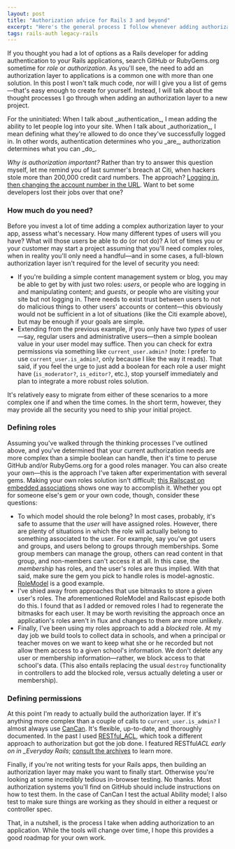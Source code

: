 ```yaml
---
layout: post
title: "Authorization advice for Rails 3 and beyond"
excerpt: "Here's the general process I follow whenever adding authorization&mdash;the logic that says what a user's allowed to do&mdash;to my Rails applications."
tags: rails-auth legacy-rails
---
```


If you thought you had a lot of options as a Rails developer for adding authentication to your Rails applications, search GitHub or RubyGems.org sometime for _role_ or _authorization_. As you'll see, the need to add an authorization layer to applications is a common one with more than one solution. In this post I won't talk much code, nor will I give you a list of gems&mdash;that's easy enough to create for yourself. Instead, I will talk about the thought processes I go through when adding an authorization layer to a new project.

<div class="alert alert-info">
  For the uninitiated: When I talk about _authentication_, I mean adding the ability to let people log into your site. When I talk about _authorization_, I mean defining what they're allowed to do once they've successfully logged in. In other words, authentication determines who you _are_, authorization determines what you can _do_.
</div>

_Why is authorization important?_ Rather than try to answer this question myself, let me remind you of last summer's breach at Citi, when hackers stole more than 200,000 credit card numbers. The approach? [Logging in, then changing the account number in the URL](http://consumerist.com/2011/06/how-hackers-stole-200000-citi-accounts-by-exploiting-basic-browser-vulnerability.html). Want to bet some developers lost their jobs over that one?

### How much do you need?

Before you invest a lot of time adding a complex authorization layer to your app, assess what's necessary. How many different types of users will you have? What will those users be able to do (or not do)? A lot of times you or your customer may start a project assuming that you'll need complex roles, when in reality you'll only need a handful&mdash;and in some cases, a full-blown authorization layer isn't required for the level of security you need:

- If you're building a simple content management system or blog, you may be able to get by with just two roles: _users_, or people who are logging in and manipulating content; and _guests_, or people who are visiting your site but not logging in. There needs to exist trust between users to not do malicious things to other users' accounts or content&mdash;this obviously would not be sufficient in a lot of situations (like the Citi example above), but may be enough if your goals are simple.
- Extending from the previous example, if you only have two _types_ of user&mdash;say, regular users and administrative users&mdash;then a simple boolean value in your user model may suffice. Then you can check for extra permissions via something like `current_user.admin?` (note: I prefer to use `current_user.is_admin?`, only because I like the way it reads). That said, if you feel the urge to just add a boolean for each role a user might have (`is_moderator?`, `is_editor?`, etc.), stop yourself immediately and plan to integrate a more robust roles solution.

It's relatively easy to migrate from either of these scenarios to a more complex one if and when the time comes. In the short term, however, they may provide all the security you need to ship your initial project.

### Defining roles

Assuming you've walked through the thinking processes I've outlined above, and you've determined that your current authorization needs are more complex than a simple boolean can handle, then it's time to peruse GitHub and/or RubyGems.org for a good roles manager. You can also create your own&mdash;this is the approach I've taken after experimentation with several gems. Making your own roles solution isn't difficult; [this Railscast on embedded associations](http://railscasts.com/episodes/189-embedded-association) shows one way to accomplish it. Whether you opt for someone else's gem or your own code, though, consider these questions:

- To which model should the role belong? In most cases, probably, it's safe to assume that the _user_ will have assigned roles. However, there are plenty of situations in which the role will actually belong to something associated to the user. For example, say you've got users and groups, and users belong to groups through memberships. Some group members can manage the group, others can read content in that group, and non-members can't access it at all. In this case, the _membership_ has roles, and the user's roles are thus implied. With that said, make sure the gem you pick to handle roles is model-agnostic. [RoleModel](https://github.com/martinrehfeld/role_model) is a good example.
- I've shied away from approaches that use bitmasks to store a given user's roles. The aforementioned RoleModel and Railscast episode both do this. I found that as I added or removed roles I had to regenerate the bitmasks for each user. It may be worth revisiting the approach once an application's roles aren't in flux and changes to them are more unlikely.
- Finally, I've been using my roles approach to add a _blocked_ role. At my day job we build tools to collect data in schools, and when a principal or teacher moves on we want to keep what she or he recorded but not allow them access to a given school's information. We don't delete any user or membership information&mdash;rather, we block access to that school's data. (This also entails replacing the usual `destroy` functionality in controllers to add the blocked role, versus actually deleting a user or membership).

### Defining permissions

At this point I'm ready to actually build the authorization layer. If it's anything more complex than a couple of calls to `current_user.is_admin?` I almost always use [CanCan](https://github.com/ryanb/cancan). It's flexible, up-to-date, and thoroughly documented. In the past I used [RESTful_ACL](https://github.com/ProtectedMethod/restful_acl), which took a different approach to authorization but got the job done. I featured RESTful*ACL early on in \_Everyday Rails*; [consult the archives](/archives.html) to learn more.

Finally, if you're not writing tests for your Rails apps, then building an authorization layer may make you want to finally start. Otherwise you're looking at some incredibly tedious in-browser testing. No thanks. Most authorization systems you'll find on GitHub should include instructions on how to test them. In the case of CanCan I test the actual Ability model; I also test to make sure things are working as they should in either a request or controller spec.

That, in a nutshell, is the process I take when adding authorization to an application. While the tools will change over time, I hope this provides a good roadmap for your own work.
